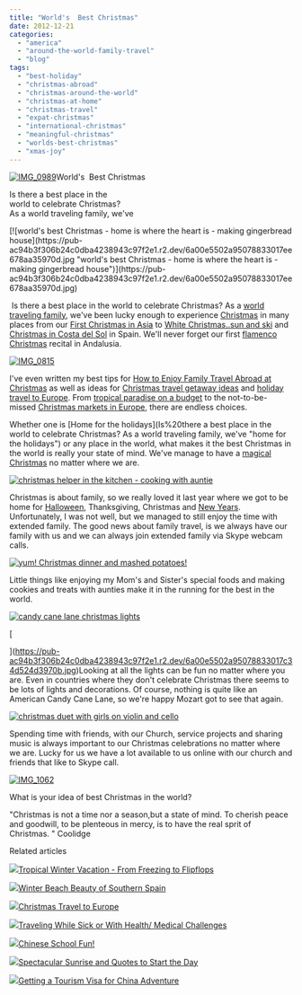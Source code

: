 ```yaml
---
title: "World's  Best Christmas"
date: 2012-12-21
categories: 
  - "america"
  - "around-the-world-family-travel"
  - "blog"
tags: 
  - "best-holiday"
  - "christmas-abroad"
  - "christmas-around-the-world"
  - "christmas-at-home"
  - "christmas-travel"
  - "expat-christmas"
  - "international-christmas"
  - "meaningful-christmas"
  - "worlds-best-christmas"
  - "xmas-joy"
---
```


[![IMG_0989](https://pub-ac94b3f306b24c0dba4238943c97f2e1.r2.dev/6a00e5502a95078833017d3f041372970c.jpg "IMG_0989")](https://pub-ac94b3f306b24c0dba4238943c97f2e1.r2.dev/6a00e5502a95078833017d3f041372970c.jpg)World's  Best Christmas  
  
Is there a best place in the  
world to celebrate Christmas?  
As a world traveling family, we've

<!--more--> [![world's best Christmas - home is where the heart is - making gingerbread house](https://pub-ac94b3f306b24c0dba4238943c97f2e1.r2.dev/6a00e5502a95078833017ee678aa35970d.jpg "world's best Christmas - home is where the heart is - making gingerbread house")](https://pub-ac94b3f306b24c0dba4238943c97f2e1.r2.dev/6a00e5502a95078833017ee678aa35970d.jpg)

 Is there a best place in the world to celebrate Christmas? As a [world traveling family,](http://soultravelers3new.local/2009/04/how-to-travel-the-world-as-a-digital-nomad-family.html "world traveling family") we've been lucky enough to experience [Christmas](http://soultravelers3new.local/2010/12/tropical-christmas-abroad-in-asia.html "tropcial Christmas abroad in Asia") in many places from our [First Christmas in Asia](http://soultravelers3new.local/2010/12/first-christmas-in-asia.html "first christmas in Asia") to [White Christmas..sun and ski](http://soultravelers3new.local/2007/01/white-xmas-sort.html "white christmas sun and ski") and [Christmas in Costa del Sol](http://soultravelers3new.local/2007/01/santa-come-or-p.html "Christmas in Costa del Sol") in Spain. We'll never forget our first [flamenco Christmas](http://soultravelers3new.local/2006/12/flamenco-christ.html "flamenco christmas spain") recital in Andalusia.  
  
[![IMG_0815](https://pub-ac94b3f306b24c0dba4238943c97f2e1.r2.dev/6a00e5502a95078833017c34d98a18970b.jpg "IMG_0815")](https://pub-ac94b3f306b24c0dba4238943c97f2e1.r2.dev/6a00e5502a95078833017c34d98a18970b.jpg)  
  
I've even written my best tips for [How to Enjoy Family Travel Abroad at Christmas](http://soultravelers3new.local/2009/12/how-to-enjoy-family-travel-abroad-at-christmas-digital-nomad-4hww-extended-travel-holidays.html "how to enjoy family travel abroad") as well as ideas for [Christmas travel getaway ideas](http://soultravelers3new.local/2011/12/christmas-holiday-travel-ideas-for-family-getaways.html "christmas travel getaway ideas") and [holiday travel to Europe](http://soultravelers3new.local/2012/12/christmas-travel-to-europe.html "holiday travel to Europe"). From [tropical paradise on a budget](http://soultravelers3new.local/2012/02/tropical-paradise-at-budget-prices.html "best tropical paradise on a budget") to the not-to-be-missed [Christmas markets in Europe](http://soultravelers3new.local/2011/11/christmas-markets-in-europe-dont-miss.html "best christmas markets europe"), there are endless choices.  
  
Whether one is [Home for the holidays](Is%20there a best place in the world to celebrate Christmas? As a world traveling family, we've "home for the holidays") or any place in the world, what makes it the best Christmas in the world is really your state of mind. We've manage to have a [magical Christmas](http://soultravelers3new.local/2006/12/beginning-to-lo.html "magical Christmas") no matter where we are.

[![christmas helper in the kitchen - cooking with auntie ](https://pub-ac94b3f306b24c0dba4238943c97f2e1.r2.dev/6a00e5502a95078833017d3f040cc1970c.jpg "christmas helper in the kitchen - cooking with auntie ")](https://pub-ac94b3f306b24c0dba4238943c97f2e1.r2.dev/6a00e5502a95078833017d3f040cc1970c.jpg)

Christmas is about family, so we really loved it last year where we got to be home for [Halloween](http://soultravelers3new.local/2011/10/enchanting-halloween-california-style-1.html "Halloween in California beach"), Thanksgiving, Christmas and [New Years](http://soultravelers3new.local/2012/01/california-beach-new-years-day.html "New years at beach California"). Unfortunately, I was not well, but we managed to still enjoy the time with extended family. The good news about family travel, is we always have our family with us and we can always join extended family via Skype webcam calls.  
  
[![yum! Christmas dinner and mashed potatoes!](https://pub-ac94b3f306b24c0dba4238943c97f2e1.r2.dev/6a00e5502a95078833017c34d51ee3970b.jpg "yum! Christmas dinner and mashed potatoes!")](https://pub-ac94b3f306b24c0dba4238943c97f2e1.r2.dev/6a00e5502a95078833017c34d51ee3970b.jpg)

Little things like enjoying my Mom's and Sister's special foods and making cookies and treats with aunties make it in the running for the best in the world.

[](https://pub-ac94b3f306b24c0dba4238943c97f2e1.r2.dev/6a00e5502a95078833017c34d51ee3970b-150x150-1.jpg)[![candy cane lane christmas lights](https://pub-ac94b3f306b24c0dba4238943c97f2e1.r2.dev/6a00e5502a95078833017c34d524d3970b.jpg "candy cane lane christmas lights")](https://pub-ac94b3f306b24c0dba4238943c97f2e1.r2.dev/6a00e5502a95078833017c34d524d3970b.jpg)

[  
  
  
  
  
  
  
  
  
  
  
  
  
  
  
  
  
  
  
  
  
  
  
  
  
  
  
](https://pub-ac94b3f306b24c0dba4238943c97f2e1.r2.dev/6a00e5502a95078833017c34d524d3970b.jpg)Looking at all the lights can be fun no matter where you are. Even in countries where they don't celebrate Christmas there seems to be lots of lights and decorations. Of course, nothing is quite like an American Candy Cane Lane, so we're happy Mozart got to see that again.  
  
[![christmas duet with girls on violin and cello](https://pub-ac94b3f306b24c0dba4238943c97f2e1.r2.dev/6a00e5502a95078833017d3f087463970c.jpg "christmas duet with girls on violin and cello")](https://pub-ac94b3f306b24c0dba4238943c97f2e1.r2.dev/6a00e5502a95078833017d3f087463970c.jpg)  
  
Spending time with friends, with our Church, service projects and sharing music is always important to our Christmas celebrations no matter where we are. Lucky for us we have a lot available to us online with our church and friends that like to Skype call.  
  
[![IMG_1062](https://pub-ac94b3f306b24c0dba4238943c97f2e1.r2.dev/6a00e5502a95078833017c34d990ee970b.jpg "IMG_1062")](https://pub-ac94b3f306b24c0dba4238943c97f2e1.r2.dev/6a00e5502a95078833017c34d990ee970b.jpg)  
  
What is your idea of best Christmas in the world?  
  
"Christmas is not a time nor a season,but a state of mind. To cherish peace and goodwill, to be plenteous in mercy, is to have the real sprit of Christmas. " Coolidge  
  

Related articles

[![](http://i.zemanta.com/132755696_80_80.jpg)](http://soultravelers3new.local/2012/12/tropical-winter-vacation-from-freezing-to-flipflops.html)[Tropical Winter Vacation - From Freezing to Flipflops](http://soultravelers3new.local/2012/12/tropical-winter-vacation-from-freezing-to-flipflops.html)

[![](http://i.zemanta.com/122660819_80_80.jpg)](http://soultravelers3new.local/2012/11/winter-beach-beauty-of-southern-spain.html)[Winter Beach Beauty of Southern Spain](http://soultravelers3new.local/2012/11/winter-beach-beauty-of-southern-spain.html)

[![](http://i.zemanta.com/132319221_80_80.jpg)](http://soultravelers3new.local/2012/12/christmas-travel-to-europe.html)[Christmas Travel to Europe](http://soultravelers3new.local/2012/12/christmas-travel-to-europe.html)

[![](http://i.zemanta.com/120875588_80_80.jpg)](http://soultravelers3new.local/2012/10/traveling-while-sick-or-with-health-medical-challenges.html)[Traveling While Sick or With Health/ Medical Challenges](http://soultravelers3new.local/2012/10/traveling-while-sick-or-with-health-medical-challenges.html)

[![](http://i.zemanta.com/123161376_80_80.jpg)](http://soultravelers3new.local/2012/11/chinese-school-fun.html)[Chinese School Fun!](http://soultravelers3new.local/2012/11/chinese-school-fun.html)

[![](http://i.zemanta.com/120177246_80_80.jpg)](http://soultravelers3new.local/2012/10/spectacular-sunrise-and-quote.html)[Spectacular Sunrise and Quotes to Start the Day](http://soultravelers3new.local/2012/10/spectacular-sunrise-and-quote.html)

[![](http://i.zemanta.com/123754816_80_80.jpg)](http://soultravelers3new.local/2012/11/getting-a-tourism-visa-for-china-adventure.html)[Getting a Tourism Visa for China Adventure](http://soultravelers3new.local/2012/11/getting-a-tourism-visa-for-china-adventure.html)

